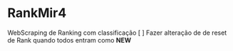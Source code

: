 # RankMir4
WebScraping de Ranking com classificação
[ ] Fazer alteração de de reset de Rank quando todos entram como **NEW**
